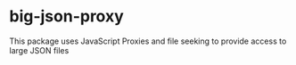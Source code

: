 # big-json-proxy
This package uses JavaScript Proxies and file seeking to provide access to large JSON files
